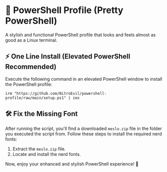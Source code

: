 # 🎨 PowerShell Profile (Pretty PowerShell)

A stylish and functional PowerShell profile that looks and feels almost as good as a Linux terminal.

## ⚡ One Line Install (Elevated PowerShell Recommended)

Execute the following command in an elevated PowerShell window to install the PowerShell profile:

```
irm "https://github.com/NitroEvil/powershell-profile/raw/main/setup.ps1" | iex
```

## 🛠️ Fix the Missing Font

After running the script, you'll find a downloaded `meslo.zip` file in the folder you executed the script from. Follow these steps to install the required nerd fonts:

1. Extract the `meslo.zip` file.
2. Locate and install the nerd fonts.

Now, enjoy your enhanced and stylish PowerShell experience! 🚀
